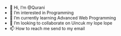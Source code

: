 - 👋 Hi, I’m @Qurani
- 👀 I’m interested in Programming
- 🌱 I’m currently learning Advanced Web Programming
- 💞️ I’m looking to collaborate on Uincuk my lope lope
- 📫 How to reach me send to my email

<!---
Qurani/Qurani is a ✨ special ✨ repository because its `README.md` (this file) appears on your GitHub profile.
You can click the Preview link to take a look at your changes.
--->
